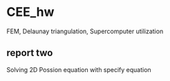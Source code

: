 # CEE_hw
FEM, Delaunay triangulation, Supercomputer utilization

## report two
Solving 2D Possion equation with specify equation
